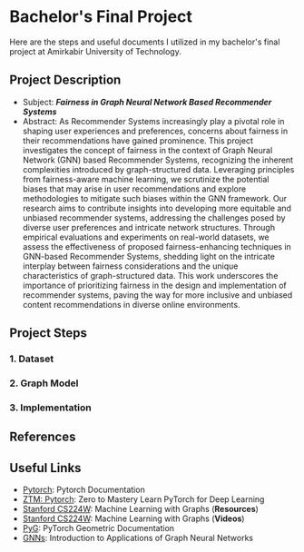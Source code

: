 # Bachelor's Final Project
Here are the steps and useful documents I utilized in my bachelor's final project at Amirkabir University of Technology.

## Project Description
- Subject: ***Fairness in Graph Neural Network Based Recommender Systems***
- Abstract: As Recommender Systems increasingly play a pivotal role in shaping user experiences and preferences, concerns about fairness in their recommendations have gained prominence. This project investigates the concept of fairness in the context of Graph Neural Network (GNN) based Recommender Systems, recognizing the inherent complexities introduced by graph-structured data. Leveraging principles from fairness-aware machine learning, we scrutinize the potential biases that may arise in user recommendations and explore methodologies to mitigate such biases within the GNN framework. Our research aims to contribute insights into developing more equitable and unbiased recommender systems, addressing the challenges posed by diverse user preferences and intricate network structures. Through empirical evaluations and experiments on real-world datasets, we assess the effectiveness of proposed fairness-enhancing techniques in GNN-based Recommender Systems, shedding light on the intricate interplay between fairness considerations and the unique characteristics of graph-structured data. This work underscores the importance of prioritizing fairness in the design and implementation of recommender systems, paving the way for more inclusive and unbiased content recommendations in diverse online environments.

## Project Steps
### 1. Dataset
### 2. Graph Model
### 3. Implementation

## References

## Useful Links
- [Pytorch](https://pytorch.org/docs/stable/index.html): Pytorch Documentation
- [ZTM: Pytorch](https://www.learnpytorch.io/): Zero to Mastery Learn PyTorch for Deep Learning
- [Stanford CS224W](https://web.stanford.edu/class/cs224w/): Machine Learning with Graphs (**Resources**)
- [Stanford CS224W](https://www.youtube.com/watch?v=JAB_plj2rbA&list=PLoROMvodv4rPLKxIpqhjhPgdQy7imNkDn): Machine Learning with Graphs (**Videos**)
- [PyG](https://pytorch-geometric.readthedocs.io/en/latest/): PyTorch Geometric Documentation
- [GNNs](https://www.youtube.com/playlist?list=PLV8yxwGOxvvoNkzPfCx2i8an--Tkt7O8Z): Introduction to Applications of Graph Neural Networks
